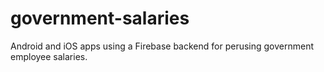 # government-salaries
Android and iOS apps using a Firebase backend for perusing government employee salaries.
